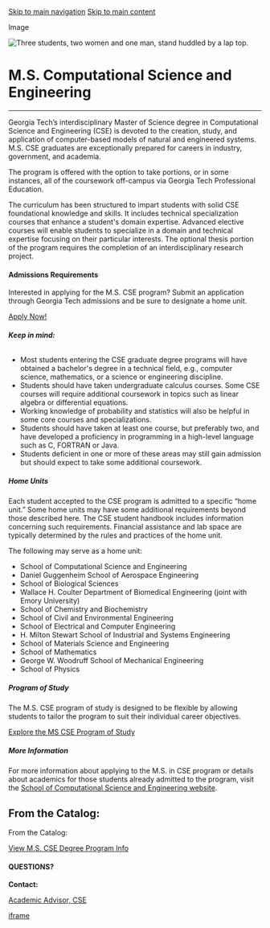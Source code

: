 [Skip to main navigation](https://www.cc.gatech.edu/degree-programs/ms-computational-science-and-engineering#main-navigation) [Skip to main content](https://www.cc.gatech.edu/degree-programs/ms-computational-science-and-engineering#main-content)

Image

![Three students, two women and one man, stand huddled by a lap top.](https://www.cc.gatech.edu/sites/default/files/styles/main_850x478_/public/images/DegreeHeader2.jpg?itok=-QspySzJ)

# M.S. Computational Science and Engineering

* * *

Georgia Tech’s interdisciplinary Master of Science degree in Computational Science and Engineering (CSE) is devoted to the creation, study, and application of computer-based models of natural and engineered systems. M.S. CSE graduates are exceptionally prepared for careers in industry, government, and academia.

The program is offered with the option to take portions, or in some instances, all of the coursework off-campus via Georgia Tech Professional Education.

The curriculum has been structured to impart students with solid CSE foundational knowledge and skills. It includes technical specialization courses that enhance a student's domain expertise. Advanced elective courses will enable students to specialize in a domain and technical expertise focusing on their particular interests. The optional thesis portion of the program requires the completion of an interdisciplinary research project.

#### **Admissions Requirements**

Interested in applying for the M.S. CSE program? Submit an application through Georgia Tech admissions and be sure to designate a home unit.

[Apply Now!](http://www.gradadmiss.gatech.edu/apply-now)

###### **Keep in mind:**

- Most students entering the CSE graduate degree programs will have obtained a bachelor's degree in a technical field, e.g., computer science, mathematics, or a science or engineering discipline.
- Students should have taken undergraduate calculus courses. Some CSE courses will require additional coursework in topics such as linear algebra or differential equations.
- Working knowledge of probability and statistics will also be helpful in some core courses and specializations.
- Students should have taken at least one course, but preferably two, and have developed a proficiency in programming in a high-level language such as C, FORTRAN or Java.
- Students deficient in one or more of these areas may still gain admission but should expect to take some additional coursework.

##### **Home Units**

Each student accepted to the CSE program is admitted to a specific “home unit.” Some home units may have some additional requirements beyond those described here. The CSE student handbook includes information concerning such requirements. Financial assistance and lab space are typically determined by the rules and practices of the home unit.

The following may serve as a home unit:

- School of Computational Science and Engineering
- Daniel Guggenheim School of Aerospace Engineering
- School of Biological Sciences
- Wallace H. Coulter Department of Biomedical Engineering (joint with Emory University)
- School of Chemistry and Biochemistry
- School of Civil and Environmental Engineering
- School of Electrical and Computer Engineering
- H. Milton Stewart School of Industrial and Systems Engineering
- School of Materials Science and Engineering
- School of Mathematics
- George W. Woodruff School of Mechanical Engineering
- School of Physics

##### **Program of Study**

The M.S. CSE program of study is designed to be flexible by allowing students to tailor the program to suit their individual career objectives.

[Explore the MS CSE Program of Study](https://cse.gatech.edu/current-student-resources)

##### **More Information**

For more information about applying to the M.S. in CSE program or details about academics for those students already admitted to the program, visit the [School of Computational Science and Engineering website](https://cse.gatech.edu/ms-computational-science-and-engineering).

## From the Catalog:

From the Catalog:

[View M.S. CSE Degree Program Info](https://catalog.gatech.edu/programs/computational-science-engineering-ms/)

#### QUESTIONS?

**Contact:**

[Academic Advisor, CSE](mailto:cse-advisor@cc.gatech.edu)

[iframe](https://static.addtoany.com/menu/sm.25.html#type=core&event=load)